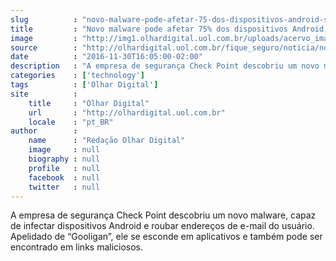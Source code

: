 ```yaml
---
slug          : "novo-malware-pode-afetar-75-dos-dispositivos-android-saiba-se-voce-foi-vitima"
title         : "Novo malware pode afetar 75% dos dispositivos Android; saiba se você foi vítima"
image         : "http://img1.olhardigital.uol.com.br/uploads/acervo_imagens/2016/06/20160617120431_660_420.jpg"
source        : "http://olhardigital.uol.com.br/fique_seguro/noticia/novo-malware-pode-afetar-75-dos-dispositivos-android-saiba-se-voce-foi-vitima/64301"
date          : "2016-11-30T16:05:00-02:00"
description   : "A empresa de segurança Check Point descobriu um novo malware, capaz de infectar dispositivos Android e roubar endereços de e-mail do usuário. Apelidado de “Gooligan”, ele se esconde em aplicativos e também pode ser encontrado em links maliciosos."
categories    : ['technology']
tags          : ['Olhar Digital']
site          :
    title     : "Olhar Digital"
    url       : "http://olhardigital.uol.com.br"
    locale    : "pt_BR"
author        :
    name      : "Redação Olhar Digital"
    image     : null
    biography : null
    profile   : null
    facebook  : null
    twitter   : null
---
```


A empresa de segurança Check Point descobriu um novo malware, capaz de infectar dispositivos Android e roubar endereços de e-mail do usuário. Apelidado de “Gooligan”, ele se esconde em aplicativos e também pode ser encontrado em links maliciosos.
